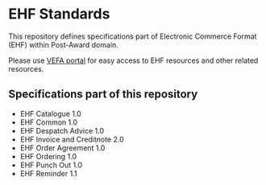 # EHF Standards

This repository defines specifications part of Electronic Commerce Format (EHF) within Post-Award domain.

Please use [VEFA portal](https://vefa.difi.no/) for easy access to EHF resources and other related resources.


## Specifications part of this repository

* EHF Catalogue 1.0
* EHF Common 1.0
* EHF Despatch Advice 1.0
* EHF Invoice and Creditnote 2.0
* EHF Order Agreement 1.0
* EHF Ordering 1.0
* EHF Punch Out 1.0
* EHF Reminder 1.1
